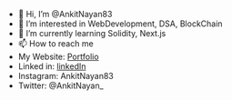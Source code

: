 - 👋 Hi, I’m @AnkitNayan83
- 👀 I’m interested in WebDevelopment, DSA, BlockChain
- 🌱 I’m currently learning Solidity, Next.js
- 📫 How to reach me 
-    My Website: [Portfolio](https://ankit-nayan-portfolio.netlify.app/)
-    Linked in: [linkedIn](https://www.linkedin.com/in/ankit-nayan-816337221/)
-    Instagram: AnkitNayan83
-    Twitter: @AnkitNayan_

<!---
AnkitNayan83/AnkitNayan83 is a ✨ special ✨ repository because its `README.md` (this file) appears on your GitHub profile.
You can click the Preview link to take a look at your changes.
--->
